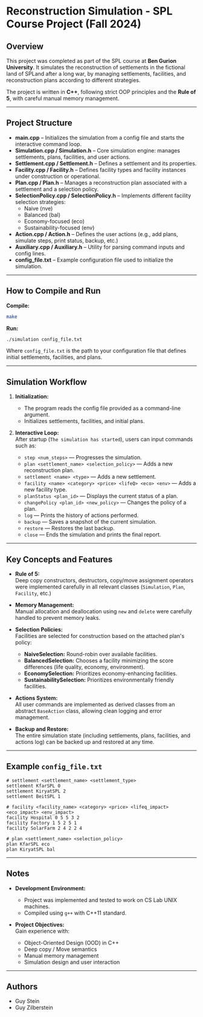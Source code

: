 
# Reconstruction Simulation - SPL Course Project (Fall 2024)

## Overview

This project was completed as part of the SPL course at **Ben Gurion University**. 
It simulates the reconstruction of settlements in the fictional land of SPLand after a long war, by managing settlements, facilities, and reconstruction plans according to different strategies.  

The project is written in **C++**, following strict OOP principles and the **Rule of 5**, with careful manual memory management.

---

## Project Structure

- **main.cpp** – Initializes the simulation from a config file and starts the interactive command loop.
- **Simulation.cpp / Simulation.h** – Core simulation engine: manages settlements, plans, facilities, and user actions.
- **Settlement.cpp / Settlement.h** – Defines a settlement and its properties.
- **Facility.cpp / Facility.h** – Defines facility types and facility instances under construction or operational.
- **Plan.cpp / Plan.h** – Manages a reconstruction plan associated with a settlement and a selection policy.
- **SelectionPolicy.cpp / SelectionPolicy.h** – Implements different facility selection strategies:  
  - Naive (nve)
  - Balanced (bal)
  - Economy-focused (eco)
  - Sustainability-focused (env)
- **Action.cpp / Action.h** – Defines the user actions (e.g., add plans, simulate steps, print status, backup, etc.)
- **Auxiliary.cpp / Auxiliary.h** – Utility for parsing command inputs and config lines.
- **config_file.txt** – Example configuration file used to initialize the simulation.

---

## How to Compile and Run

**Compile:**
```bash
make
```


**Run:**
```bash
./simulation config_file.txt
```
Where `config_file.txt` is the path to your configuration file that defines initial settlements, facilities, and plans.

---

## Simulation Workflow

1. **Initialization:**  
   - The program reads the config file provided as a command-line argument.
   - Initializes settlements, facilities, and initial plans.
   
2. **Interactive Loop:**  
   After startup (`The simulation has started`), users can input commands such as:
   - `step <num_steps>` — Progresses the simulation.
   - `plan <settlement_name> <selection_policy>` — Adds a new reconstruction plan.
   - `settlement <name> <type>` — Adds a new settlement.
   - `facility <name> <category> <price> <lifeQ> <eco> <env>` — Adds a new facility type.
   - `planStatus <plan_id>` — Displays the current status of a plan.
   - `changePolicy <plan_id> <new_policy>` — Changes the policy of a plan.
   - `log` — Prints the history of actions performed.
   - `backup` — Saves a snapshot of the current simulation.
   - `restore` — Restores the last backup.
   - `close` — Ends the simulation and prints the final report.

---

## Key Concepts and Features

- **Rule of 5:**  
  Deep copy constructors, destructors, copy/move assignment operators were implemented carefully in all relevant classes (`Simulation`, `Plan`, `Facility`, etc.)

- **Memory Management:**  
  Manual allocation and deallocation using `new` and `delete` were carefully handled to prevent memory leaks.

- **Selection Policies:**  
  Facilities are selected for construction based on the attached plan's policy:
  - **NaiveSelection:** Round-robin over available facilities.
  - **BalancedSelection:** Chooses a facility minimizing the score differences (life quality, economy, environment).
  - **EconomySelection:** Prioritizes economy-enhancing facilities.
  - **SustainabilitySelection:** Prioritizes environmentally friendly facilities.

- **Actions System:**  
  All user commands are implemented as derived classes from an abstract `BaseAction` class, allowing clean logging and error management.

- **Backup and Restore:**  
  The entire simulation state (including settlements, plans, facilities, and actions log) can be backed up and restored at any time.

---

## Example `config_file.txt`

```plaintext
# settlement <settlement_name> <settlement_type>
settlement KfarSPL 0
settlement KiryatSPL 2
settlement BeitSPL 1

# facility <facility_name> <category> <price> <lifeq_impact> <eco_impact> <env_impact>
facility Hospital 0 5 5 3 2
facility Factory 1 5 2 5 1
facility SolarFarm 2 4 2 2 4

# plan <settlement_name> <selection_policy>
plan KfarSPL eco
plan KiryatSPL bal
```

---

## Notes

- **Development Environment:**  
  - Project was implemented and tested to work on CS Lab UNIX machines.
  - Compiled using `g++` with C++11 standard.

- **Project Objectives:**  
  Gain experience with:
  - Object-Oriented Design (OOD) in C++
  - Deep copy / Move semantics
  - Manual memory management
  - Simulation design and user interaction

---

## Authors
- Guy Stein
- Guy Zilberstein


